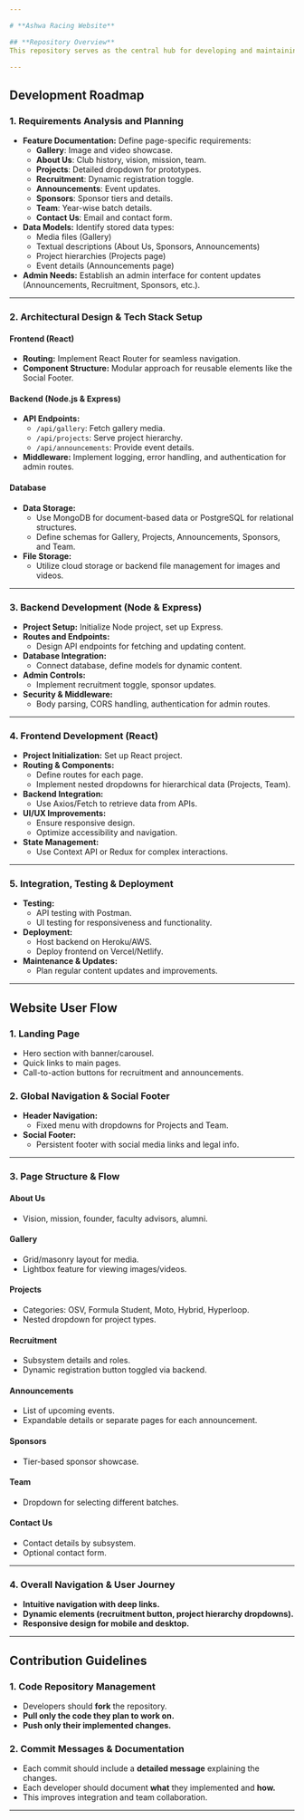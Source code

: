 ```yaml
---

# **Ashwa Racing Website**

## **Repository Overview**  
This repository serves as the central hub for developing and maintaining the Ashwa Racing website. It outlines a structured roadmap for building the website using **React** (frontend), **Node.js with Express** (backend), and a **database system** (MongoDB/PostgreSQL) for managing dynamic content.

---
```


## **Development Roadmap**

### **1. Requirements Analysis and Planning**  
- **Feature Documentation:** Define page-specific requirements:  
  - **Gallery**: Image and video showcase.  
  - **About Us**: Club history, vision, mission, team.  
  - **Projects**: Detailed dropdown for prototypes.  
  - **Recruitment**: Dynamic registration toggle.  
  - **Announcements**: Event updates.  
  - **Sponsors**: Sponsor tiers and details.  
  - **Team**: Year-wise batch details.  
  - **Contact Us**: Email and contact form.  
- **Data Models:** Identify stored data types:  
  - Media files (Gallery)  
  - Textual descriptions (About Us, Sponsors, Announcements)  
  - Project hierarchies (Projects page)  
  - Event details (Announcements page)  
- **Admin Needs:** Establish an admin interface for content updates (Announcements, Recruitment, Sponsors, etc.).  

---

### **2. Architectural Design & Tech Stack Setup**  

#### **Frontend (React)**  
- **Routing:** Implement React Router for seamless navigation.  
- **Component Structure:** Modular approach for reusable elements like the Social Footer.  

#### **Backend (Node.js & Express)**  
- **API Endpoints:**  
  - `/api/gallery`: Fetch gallery media.  
  - `/api/projects`: Serve project hierarchy.  
  - `/api/announcements`: Provide event details.  
- **Middleware:** Implement logging, error handling, and authentication for admin routes.  

#### **Database**  
- **Data Storage:**  
  - Use MongoDB for document-based data or PostgreSQL for relational structures.  
  - Define schemas for Gallery, Projects, Announcements, Sponsors, and Team.  
- **File Storage:**  
  - Utilize cloud storage or backend file management for images and videos.  

---

### **3. Backend Development (Node & Express)**  
- **Project Setup:** Initialize Node project, set up Express.  
- **Routes and Endpoints:**  
  - Design API endpoints for fetching and updating content.  
- **Database Integration:**  
  - Connect database, define models for dynamic content.  
- **Admin Controls:**  
  - Implement recruitment toggle, sponsor updates.  
- **Security & Middleware:**  
  - Body parsing, CORS handling, authentication for admin routes.  

---

### **4. Frontend Development (React)**  
- **Project Initialization:** Set up React project.  
- **Routing & Components:**  
  - Define routes for each page.  
  - Implement nested dropdowns for hierarchical data (Projects, Team).  
- **Backend Integration:**  
  - Use Axios/Fetch to retrieve data from APIs.  
- **UI/UX Improvements:**  
  - Ensure responsive design.  
  - Optimize accessibility and navigation.  
- **State Management:**  
  - Use Context API or Redux for complex interactions.  

---

### **5. Integration, Testing & Deployment**  
- **Testing:**  
  - API testing with Postman.  
  - UI testing for responsiveness and functionality.  
- **Deployment:**  
  - Host backend on Heroku/AWS.  
  - Deploy frontend on Vercel/Netlify.  
- **Maintenance & Updates:**  
  - Plan regular content updates and improvements.  

---

## **Website User Flow**  

### **1. Landing Page**  
- Hero section with banner/carousel.  
- Quick links to main pages.  
- Call-to-action buttons for recruitment and announcements.  

### **2. Global Navigation & Social Footer**  
- **Header Navigation:**  
  - Fixed menu with dropdowns for Projects and Team.  
- **Social Footer:**  
  - Persistent footer with social media links and legal info.  

---

### **3. Page Structure & Flow**  

#### **About Us**  
- Vision, mission, founder, faculty advisors, alumni.  

#### **Gallery**  
- Grid/masonry layout for media.  
- Lightbox feature for viewing images/videos.  

#### **Projects**  
- Categories: OSV, Formula Student, Moto, Hybrid, Hyperloop.  
- Nested dropdown for project types.  

#### **Recruitment**  
- Subsystem details and roles.  
- Dynamic registration button toggled via backend.  

#### **Announcements**  
- List of upcoming events.  
- Expandable details or separate pages for each announcement.  

#### **Sponsors**  
- Tier-based sponsor showcase.  

#### **Team**  
- Dropdown for selecting different batches.  

#### **Contact Us**  
- Contact details by subsystem.  
- Optional contact form.  

---

### **4. Overall Navigation & User Journey**  
- **Intuitive navigation with deep links.**  
- **Dynamic elements (recruitment button, project hierarchy dropdowns).**  
- **Responsive design for mobile and desktop.**  

---

## **Contribution Guidelines**  

### **1. Code Repository Management**  
- Developers should **fork** the repository.  
- **Pull only the code they plan to work on.**  
- **Push only their implemented changes.**  

### **2. Commit Messages & Documentation**  
- Each commit should include a **detailed message** explaining the changes.  
- Each developer should document **what** they implemented and **how.**  
- This improves integration and team collaboration.  

---
